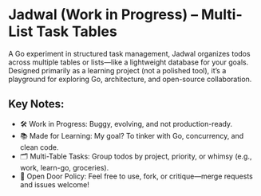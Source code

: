 # Jadwal (Work in Progress) – Multi-List Task Tables

A Go experiment in structured task management,
Jadwal organizes todos across multiple tables or lists—like a lightweight database for your goals.
Designed primarily as a learning project (not a polished tool), it’s a playground for exploring Go, architecture, and open-source collaboration.

## Key Notes:

- 🛠 Work in Progress: Buggy, evolving, and not production-ready.
- 📚 Made for Learning: My goal? To tinker with Go, concurrency, and clean code.
- 🗂 Multi-Table Tasks: Group todos by project, priority, or whimsy (e.g., work, learn-go, groceries).
- 🤝 Open Door Policy: Feel free to use, fork, or critique—merge requests and issues welcome!
